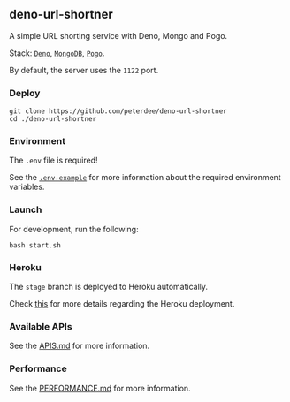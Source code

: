 ## deno-url-shortner

A simple URL shorting service with Deno, Mongo and Pogo.

Stack: [`Deno`](https://deno.land), [`MongoDB`](https://www.mongodb.com/), [`Pogo`](https://github.com/sholladay/pogo).

By default, the server uses the `1122` port.

### Deploy

```shell script
git clone https://github.com/peterdee/deno-url-shortner
cd ./deno-url-shortner
```

### Environment

The `.env` file is required!

See the [`.env.example`](.env.example) for more information about the required environment variables.

### Launch

For development, run the following:

```shell script
bash start.sh
```

### Heroku

The `stage` branch is deployed to Heroku automatically.

Check [this](https://github.com/chibat/heroku-deno-getting-started) for more details regarding the Heroku deployment.

### Available APIs

See the [APIS.md](APIS.md) for more information.

### Performance

See the [PERFORMANCE.md](PERFORMANCE.md) for more information.
